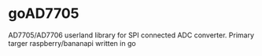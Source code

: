 # goAD7705
AD7705/AD7706 userland library for SPI connected ADC converter. Primary targer raspberry/bananapi written in go
